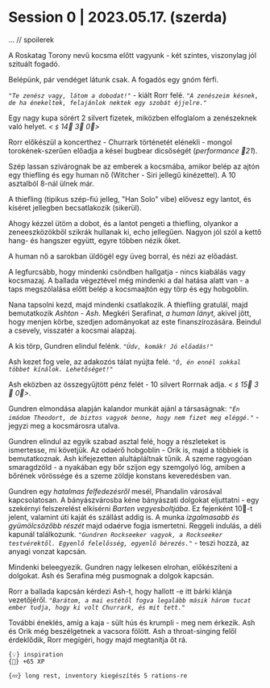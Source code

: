 # Session 0 | 2023.05.17. (szerda)

... // spoilerek

A Roskatag Torony nevű kocsma előtt vagyunk - két szintes, viszonylag jól szituált fogadó.

Belépünk, pár vendéget látunk csak. A fogadós egy gnóm férfi.

*`"Te zenész vagy, látom a dobodat!"`* - kiált Rorr felé. *`"A zenészeim késnek, de ha énekeltek, felajánlok nektek egy szobát éjjelre."`*

Egy nagy kupa sörért 2 silvert fizetek, miközben elfoglalom a zenészeknek való helyet. *< `$` 14🥇 3🥈 0🥉>*

Rorr előkészül a koncerthez - Churrark történetét elénekli - mongol torokének-szerűen előadja a kései bugbear dicsőségét (*performance 🎲21*).

Szép lassan szivárognak be az emberek a kocsmába, amikor belép az ajtón egy thiefling és egy human nő (Witcher - Siri jellegű kinézettel). A 10 asztalból 8-nál ülnek már.

A thiefling (tipikus szép-fiú jelleg, "Han Solo" vibe) elővesz egy lantot, és kíséret jellegben becsatlakozik (sikerül).

Ahogy kézzel ütöm a dobot, és a lantot pengeti a thiefling, olyankor a zeneeszközökből szikrák hullanak ki, echo jellegűen. Nagyon jól szól a kettő hang- és hangszer együtt, egyre többen nézik őket.

A human nő a sarokban üldögél egy üveg borral, és nézi az előadást.

A legfurcsább, hogy mindenki csöndben hallgatja - nincs kiabálás vagy kocsmazaj. A ballada végeztével még mindenki a dal hatása alatt van - a taps megszólalása előtt belép a kocsmaajtón egy törp és egy hobgoblin.

Nana tapsolni kezd, majd mindenki csatlakozik. A thiefling gratulál, majd bemutatkozik *Ashton - Ash*. Megkéri Serafinat, *a human lányt*, akivel jött, hogy menjen körbe, szedjen adományokat az este finanszírozására. Beindul a csevely, visszatér a kocsmai alapzaj.

A kis törp, Gundren elindul felénk. *`"Üdv, komák! Jó előadás!"`*

Ash kezet fog vele, az adakozós tálat nyújta felé. *`"Ó, én ennél sokkal többet kínálok. Lehetőséget!"`*

Ash eközben az összegyűjtött pénz felét - 10 silvert Rorrnak adja. *< `$` 15🥇 3🥈 0🥉>*. 

Gundren elmondása alapján kalandor munkát ajánl a társaságnak: 
*`"Én imádom Theodort, de biztos vagyok benne, hogy nem fizet meg eléggé."`* - jegyzi meg a kocsmárosra utalva.

Gundren elindul az egyik szabad asztal felé, hogy a részleteket is ismertesse, mi követjük. Az odaérő hobgoblin - Orik is, majd a többiek is bemutatkoznak. Ash kifejezetten alultápláltnak tűnik. A szeme ragyogóan smaragdzöld - a nyakában egy bőr szíjon egy szemgolyó lóg, amiben a bőrének vörössége és a szeme zöldje konstans keveredésben van.

Gundren egy *hatalmas felfedezésről* mesél, Phandalin városával kapcsolatosan. A bányászvárosba kéne bányászati dolgokat eljuttatni - egy szekérnyi felszerelést elkísérni *Barten vegyesboltjába*. Ez fejenként 10🥇-t jelent, valamint úti kaját és szállást addig is. A munka *izgalmasabb és gyümölcsözőbb részét* majd odaérve fogja ismertetni. Reggeli indulás, a déli kapunál találkozunk. *`"Gundren Rockseeker vagyok, a Rockseeker testvérektől. Egyenlő felelősség, egyenlő bérezés."`* - teszi hozzá, az anyagi vonzat kapcsán.

Mindenki beleegyezik. Gundren nagy lelkesen elrohan, előkészíteni a dolgokat. Ash és Serafina még pusmognak a dolgok kapcsán.

Rorr a ballada kapcsán kérdezi Ash-t, hogy hallott -e itt bárki klánja vezetőjéről. *`"Barátom, a mai estétől fogva legalább másik három tucat ember tudja, hogy ki volt Churrark, és mit tett."`*

További éneklés, amíg a kaja - sült hús és krumpli - meg nem érkezik. Ash és Orik még beszélgetnek a vacsora fölött. Ash a throat-singing felől érdeklődik, Rorr megígéri, hogy majd megtanítja őt rá.


~~~
{💡} inspiration
{🌟} +65 XP

{💤} long rest, inventory kiegészítés 5 rations-re
~~~